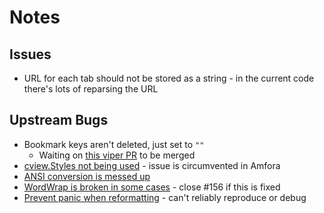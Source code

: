 # Notes

## Issues
- URL for each tab should not be stored as a string - in the current code there's lots of reparsing the URL

## Upstream Bugs
- Bookmark keys aren't deleted, just set to `""`
  - Waiting on [this viper PR](https://github.com/spf13/viper/pull/519) to be merged
- [cview.Styles not being used](https://gitlab.com/tslocum/cview/-/issues/47) - issue is circumvented in Amfora
- [ANSI conversion is messed up](https://gitlab.com/tslocum/cview/-/issues/48)
- [WordWrap is broken in some cases](https://gitlab.com/tslocum/cview/-/issues/27#note_475438483) - close #156 if this is fixed
- [Prevent panic when reformatting](https://gitlab.com/tslocum/cview/-/issues/50) - can't reliably reproduce or debug
